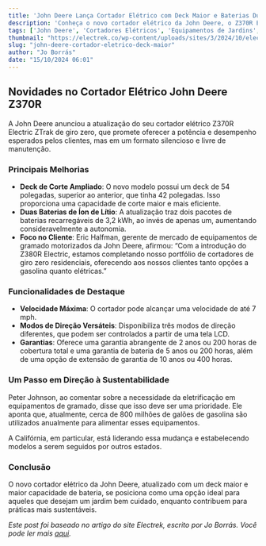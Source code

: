 ```yaml
---
title: 'John Deere Lança Cortador Elétrico com Deck Maior e Baterias Duplas'
description: 'Conheça o novo cortador elétrico da John Deere, o Z370R Electric, que apresenta um deck de 54 polegadas e duas baterias para um desempenho incomparável.'
tags: ['John Deere', 'Cortadores Elétricos', 'Equipamentos de Jardins', 'Tecnologia Verde']
thumbnail: "https://electrek.co/wp-content/uploads/sites/3/2024/10/electric_deere_MAIN.jpg?quality=82&strip=all&w=1400"
slug: "john-deere-cortador-eletrico-deck-maior"
author: "Jo Borrás"
date: "15/10/2024 06:01"
---
```


## Novidades no Cortador Elétrico John Deere Z370R

A John Deere anunciou a atualização do seu cortador elétrico Z370R Electric ZTrak de giro zero, que promete oferecer a potência e desempenho esperados pelos clientes, mas em um formato silencioso e livre de manutenção.

### Principais Melhorias

- **Deck de Corte Ampliado**: O novo modelo possui um deck de 54 polegadas, superior ao anterior, que tinha 42 polegadas. Isso proporciona uma capacidade de corte maior e mais eficiente.
- **Duas Baterias de Íon de Lítio**: A atualização traz dois pacotes de baterias recarregáveis de 3,2 kWh, ao invés de apenas um, aumentando consideravelmente a autonomia.
- **Foco no Cliente**: Eric Halfman, gerente de mercado de equipamentos de gramado motorizados da John Deere, afirmou: “Com a introdução do Z380R Electric, estamos completando nosso portfólio de cortadores de giro zero residenciais, oferecendo aos nossos clientes tanto opções a gasolina quanto elétricas.”

### Funcionalidades de Destaque

- **Velocidade Máxima**: O cortador pode alcançar uma velocidade de até 7 mph.
- **Modos de Direção Versáteis**: Disponibiliza três modos de direção diferentes, que podem ser controlados a partir de uma tela LCD.
- **Garantias**: Oferece uma garantia abrangente de 2 anos ou 200 horas de cobertura total e uma garantia de bateria de 5 anos ou 200 horas, além de uma opção de extensão de garantia de 10 anos ou 400 horas.

### Um Passo em Direção à Sustentabilidade

Peter Johnson, ao comentar sobre a necessidade da eletrificação em equipamentos de gramado, disse que isso deve ser uma prioridade. Ele aponta que, atualmente, cerca de 800 milhões de galões de gasolina são utilizados anualmente para alimentar esses equipamentos.

A Califórnia, em particular, está liderando essa mudança e estabelecendo modelos a serem seguidos por outros estados.

### Conclusão

O novo cortador elétrico da John Deere, atualizado com um deck maior e maior capacidade de bateria, se posiciona como uma opção ideal para aqueles que desejam um jardim bem cuidado, enquanto contribuem para práticas mais sustentáveis.  

*Este post foi baseado no artigo do site Electrek, escrito por Jo Borrás. Você pode ler mais [aqui](https://electrek.co/2024/10/14/john-deere-updates-electric-mower-with-bigger-deck-double-batteries/).*
